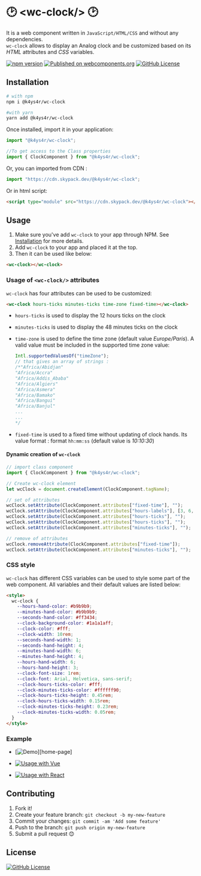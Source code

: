 # &#128337; &lt;wc-clock/&gt; &#128337;

It is a web component written in `JavaScript/HTML/CSS` and without any
dependencies. <br>
`wc-clock` allows to display an Analog clock and be customized based on its _HTML_ attributes and _CSS_ variables.

[![npm version](https://badgen.net/npm/v/@k4ys4r/wc-clock)](https://www.npmjs.com/package/@k4ys4r/wc-clock)
[![Published on webcomponents.org](https://img.shields.io/badge/webcomponents.org-published-blue.svg)](https://www.webcomponents.org/element/@k4ys4r/wc-clock)
[![GitHub License](https://img.shields.io/github/license/k4ys4r/wc-clock)](LICENSE)

## Installation

```bash
# with npm
npm i @k4ys4r/wc-clock

#with yarn
yarn add @k4ys4r/wc-clock
```

Once installed, import it in your application:

```js
import "@k4ys4r/wc-clock";

//To get access to the Class properties
import { ClockComponent } from "@k4ys4r/wc-clock";
```

Or, you can imported from CDN :

```js
import "https://cdn.skypack.dev/@k4ys4r/wc-clock";
```

Or in html script:

```html
<script type="module" src="https://cdn.skypack.dev/@k4ys4r/wc-clock"></script>
```

## Usage

1. Make sure you've add `wc-clock` to your app through NPM. See [Installation](#installation) for more details.
2. Add `wc-clock` to your app and placed it at the top.
3. Then it can be used like below:

```html
<wc-clock></wc-clock>
```

### Usage of `<wc-clock/>` attributes

`wc-clock` has four attributes can be used to be customized:

```html
<wc-clock hours-ticks minutes-ticks time-zone fixed-time></wc-clock>
```

- `hours-ticks` is used to display the 12 hours ticks on the clock
- `minutes-ticks` is used to display the 48 minutes ticks on the clock
- `time-zone` is used to define the time zone (default value _Europe/Paris_). A valid value must be included in the supported time zone value:

  ```js
  Intl.supportedValuesOf("timeZone");
  // that gives an array of strings :
  /*"Africa/Abidjan"
  "Africa/Accra"
  "Africa/Addis_Ababa"
  "Africa/Algiers"
  "Africa/Asmera"
  "Africa/Bamako"
  "Africa/Bangui"
  "Africa/Banjul"
  ...
  ...
  */
  ```

- `fixed-time` is used to a fixed time without updating of clock hands. Its value format : format `hh:mm:ss` (default value is _10:10:30_)

#### Dynamic creation of `wc-clock`

```js
// import class component
import { ClockComponent } from "@k4ys4r/wc-clock";

// Create wc-clock element
let wcClock = document.createElement(ClockComponent.tagName);

// set of attributes
wcClock.setAttribute(ClockComponent.attributes["fixed-time"], "");
wcClock.setAttribute(ClockComponent.attributes["hours-labels"], [3, 6, 9, 12]);
wcClock.setAttribute(ClockComponent.attributes["hours-ticks"], "");
wcClock.setAttribute(ClockComponent.attributes["hours-ticks"], "");
wcClock.setAttribute(ClockComponent.attributes["minutes-ticks"], "");

// remove of attributes
wcClock.removeAttribute(ClockComponent.attributes["fixed-time"]);
wcClock.setAttribute(ClockComponent.attributes["minutes-ticks"], "");
```

### CSS style

`wc-clock` has different CSS variables can be used to style some part of the web component.
All variables and their default values are listed below:

```html
<style>
  wc-clock {
    --hours-hand-color: #b9b9b9;
    --minutes-hand-color: #b9b9b9;
    --seconds-hand-color: #ff3434;
    --clock-background-color: #1a1a1aff;
    --clock-color: #fff;
    --clock-width: 10rem;
    --seconds-hand-width: 1;
    --seconds-hand-height: 4;
    --minutes-hand-width: 6;
    --minutes-hand-height: 4;
    --hours-hand-width: 6;
    --hours-hand-height: 3;
    --clock-font-size: 1rem;
    --clock-font: Arial, Helvetica, sans-serif;
    --clock-hours-ticks-color: #fff;
    --clock-minutes-ticks-color: #ffffff90;
    --clock-hours-ticks-height: 0.45rem;
    --clock-hours-ticks-width: 0.15rem;
    --clock-minutes-ticks-height: 0.23rem;
    --clock-minutes-ticks-width: 0.05rem;
  }
</style>
```

### Example

- [![Demo](https://img.shields.io/badge/🕑%20Demo-gray?)][home-page]

- [![Usage with Vue](https://img.shields.io/badge/Usage%20with%20VueJs-green?logo=vue.js)][wc-clock-vue]
- [![Usage with React](https://img.shields.io/badge/Usage%20with%20ReactJs-blue?logo=react)][wc-clock-react]

[wc-clock-react]: https://stackblitz.com/edit/wc-clock-reactjs?file=src%2FApp.jsx
[wc-clock-vue]: https://stackblitz.com/edit/wc-clock-vuejs?file=src%2FApp.vue
[home-page]: https://k4ys4r.github.io/wc-clock

## Contributing

1. Fork it!
2. Create your feature branch: `git checkout -b my-new-feature`
3. Commit your changes: `git commit -am 'Add some feature'`
4. Push to the branch: `git push origin my-new-feature`
5. Submit a pull request 😊

## License

[![GitHub License](https://img.shields.io/github/license/k4ys4r/wc-clock)](LICENSE)
